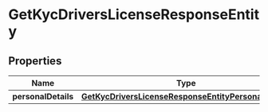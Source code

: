 

# GetKycDriversLicenseResponseEntity


## Properties

| Name | Type | Description | Notes |
|------------ | ------------- | ------------- | -------------|
|**personalDetails** | [**GetKycDriversLicenseResponseEntityPersonalDetails**](GetKycDriversLicenseResponseEntityPersonalDetails.md) |  |  [optional] |




